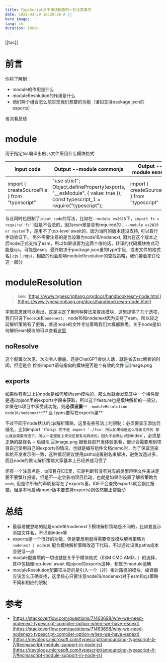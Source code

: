 ```yaml
---
title: TypeScript关于模块配置的一些注意事项
date: 2023-03-29 10:29:39 # sj
hero_image: ''
lang: zh
duration: 10min
---
```

[[toc]]

# 前言
你将了解到：

- module的作用是什么
- moduleResolution的作用是什么
- 他们两个组合怎么能实现我们想要的功能（诸如支持package.json的exports）

省流看总结
# module
用于指定tsc编译出的.js文件采用什么模块格式

| **Input code** | **Output --module commonjs** | **Output --module esnext** |
| --- | --- | --- |
| import { createSourceFile } from "typescript" | "use strict"; Object.defineProperty(exports, "__esModule", { value: true }); const typescript_1 = require("typescript"); | import { createSourceFile } from "typescript" |

与此同时也限制了`input code`的写法，比如在`--module es2015`下，`import fs = require('fs')`就是不合法的，因为esm里是没有required的；`--module es2020 or system`下，是用不了top-level await的，因为当时的版本还没支持, 可以自行手动验证下。
另外需要注意的是当设置为node16/nodenext, 因为在这个版本之后node正式支持了esm，所以如果设置为这两个值的话，转译的代码模块格式可能是cjs，可能是esm，最终取决于package.json里的type字段，或者文件的格式名(.cjs | .mjs)，相应的也会影响moduleResolution的查找策略，我们接着来讨论这一部分
# moduleResolution
> see: [https://www.typescriptlang.org/docs/handbook/esm-node.html](https://www.typescriptlang.org/docs/handbook/esm-node.html)

字面意思就可以看出，这是决定了用何种算法来查找模块，这里提供了几个选项，我们只说下`node16`和`nodenext`。
node16和nodenext因为支持了esm，所以较之前解析策略有了更新，普通node的文件寻址策略我们大概都熟悉，关于node是如何解析esm模块的可以查看[这里](https://nodejs.org/api/esm.html#resolver-algorithm-specification)

## noResolve
这个配置次次见，次次令人懵逼，还是ChatGPT会说人话，就是省去tsc解析的时间，但还是会 检查import语句指向的模块是否是个有效的文件
![image.png](https://intranetproxy.alipay.com/skylark/lark/0/2023/png/24957178/1679542259830-4300f9aa-6181-46dc-a14d-d79b5bf1f24f.png#clientId=u78322627-1e12-4&from=paste&height=281&id=u817fa937&name=image.png&originHeight=562&originWidth=1602&originalType=binary&ratio=2&rotation=0&showTitle=false&size=325787&status=done&style=none&taskId=u29cb2877-fad0-4360-a4c6-53a7c20f3d7&title=&width=801)

## exports
如果你有看过上边node是如何解析esm模块的，那么你就会发现其中一个换件就是通过pjson里的exports字段来获取，所以这个feature也是模块解析的一部分，如果在ts项目中享受此功能，则**必须设置**`**--moduleResolution node16/nodenext**`** 且 types要写在exports里**

不过不同于node默认的cjs解析策略，这里有些写法上的限制：必须要显示添加后缀名，比如import './foo.js` 而不是 import './foo'
所以如果你是这么导出文件的 那么就会需要改造下，所以一定程度上来说还是有点麻烦的，因为不会默认识别`index`，必须是正确的路径名 + 后缀名
![image.png](https://intranetproxy.alipay.com/skylark/lark/0/2023/png/24957178/1679542904291-8a8e0285-3d4b-4ce2-9b96-9e227f757527.png#clientId=u78322627-1e12-4&from=paste&height=201&id=u5c8db550&name=image.png&originHeight=402&originWidth=1708&originalType=binary&ratio=2&rotation=0&showTitle=false&size=298890&status=done&style=none&taskId=u4c8c1d25-650b-41e4-b460-b80238056e4&title=&width=854)
据我目前开发体验来看，很少会需要用到项目自己使用自己的exports的情况，也就是编写组件文档demo时，为了保证渲染和给开发者示例一致，这种情况建议使用paths设置别名来解决，避免改造过多，而且node的默认解析策略大家基本上已经养成习惯了

还有一个注意点是，ts项目在IDE里，它是判断有没有对应的类型声明文件来决定要不要飘红报错，但是不一定会影响项目启动，也就是如果你设置了解析策略为`node`, 但是你所有的声明都写在了exports里，IDE不会查找exports就会飘红报错，但是本地启动(node版本要支持exports)则依然能正常启动

# 总结

- 最容易被忽略的就是node16/nodenext下模块解析策略是不同的，比如要显示添加文件名，不识别index等
- exports是一个很好的功能，但是要想用就得需要修改模块解析策略为`nodenext | node16`,配合模块解析策略改造下代码，不过通过设置paths成本会更低一点
- module配置项的一切也就是关乎于模块格式（ESM CMD AMD...）的选择，其中包括像top-level await 和pjson的exports这种，都属于module范畴
- moduleResolution配置项决定的是引入一个（非）相对路径的模块，编译器应该怎么正确查找，这里核心只要注意node16/nodenext对于esm和cjs策略不同和相应的限制
# 参考

- [https://stackoverflow.com/questions/71463698/why-we-need-nodenext-typescript-compiler-option-when-we-have-esnext](https://stackoverflow.com/questions/71463698/why-we-need-nodenext-typescript-compiler-option-when-we-have-esnext)
- [https://devblogs.microsoft.com/typescript/announcing-typescript-4-7/#ecmascript-module-support-in-node-js](https://devblogs.microsoft.com/typescript/announcing-typescript-4-7/#ecmascript-module-support-in-node-js)
